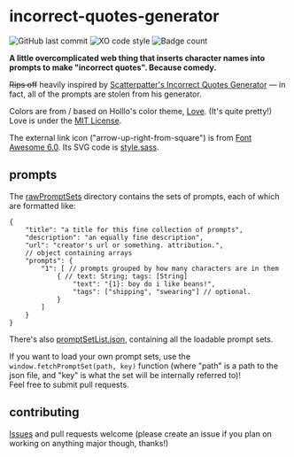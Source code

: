 # incorrect-quotes-generator

![GitHub last commit](https://img.shields.io/github/last-commit/12beesinatrenchcoat/incorrect-quotes-generator?style=flat-square)
![XO code style](https://flat.badgen.net/badge/code%20style/XO%28-ish%29/cyan)
![Badge count](https://img.shields.io/badge/badges-half%20life%203%20confirmed-informational?style=flat-square)

**A little overcomplicated web thing that inserts character names into prompts to make "incorrect quotes". Because comedy.**

 ~~Rips off~~ heavily inspired by [Scatterpatter's Incorrect Quotes Generator](https://incorrect-quotes-generator.neocities.org/) — in fact, all of the prompts are stolen from his generator.

Colors are from / based on Holllo's color theme, [Love](https://love.holllo.cc/). (It's quite pretty!) Love is under the [MIT License](https://git.holllo.cc/Holllo/love/src/branch/main/LICENSE).

The external link icon ("arrow-up-right-from-square") is from [Font Awesome 6.0](https://fontawesome.com/v6.0/icons/arrow-up-right-from-square?s=solid). Its SVG code is [style.sass](sass/style.sass).

## prompts
The [rawPromptSets](./rawPromptSets) directory contains the sets of prompts, each of which are formatted like:
```jsonc
{
	"title": "a title for this fine collection of prompts",
	"description": "an equally fine description",
	"url": "creator's url or something. attribution.",
	// object containing arrays
	"prompts": {
		"1": [ // prompts grouped by how many characters are in them
			{ // text: String; tags: [String]
				"text": "{1}: boy do i like beans!",
				"tags": ["shipping", "swearing"] // optional.
			}
		]
	}
}
```

There's also [promptSetList.json](./promptSetList.json), containing all the loadable prompt sets.

If you want to load your own prompt sets, use the `window.fetchPromptSet(path, key)` function (where "path" is a path to the json file, and "key" is what the set will be internally referred to)! \
Feel free to submit pull requests.

## contributing
[Issues](https://github.com/12beesinatrenchcoat/incorrect-quotes-generator/issues/new) and pull requests welcome (please create an issue if you plan on working on anything major though, thanks!)
